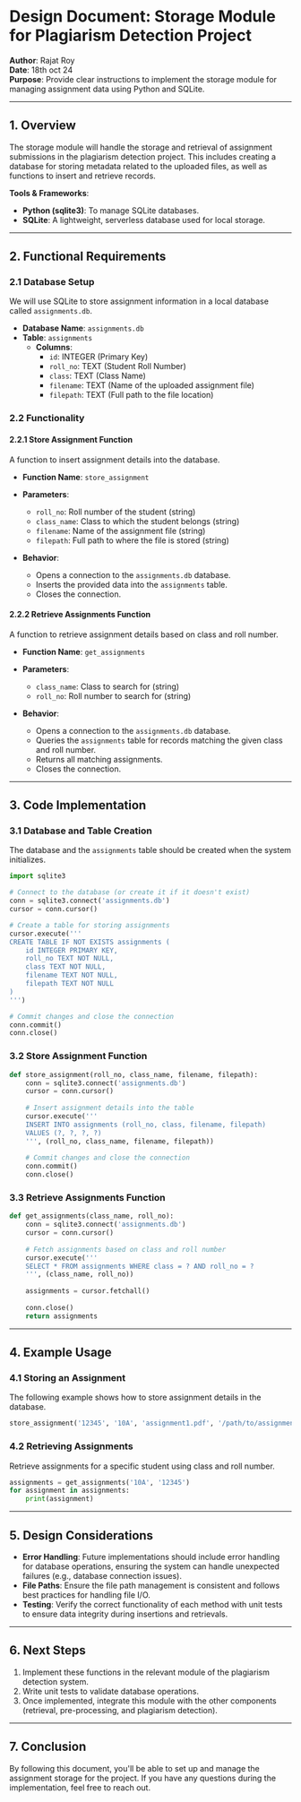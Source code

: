 # Design Document: Storage Module for Plagiarism Detection Project

**Author**: Rajat Roy  
**Date**: 18th oct 24  
**Purpose**: Provide clear instructions to implement the storage module for managing assignment data using Python and SQLite.

---

## 1. **Overview**
The storage module will handle the storage and retrieval of assignment submissions in the plagiarism detection project. This includes creating a database for storing metadata related to the uploaded files, as well as functions to insert and retrieve records.

**Tools & Frameworks**:
- **Python (sqlite3)**: To manage SQLite databases.
- **SQLite**: A lightweight, serverless database used for local storage.

---

## 2. **Functional Requirements**

### 2.1 Database Setup
We will use SQLite to store assignment information in a local database called `assignments.db`.

- **Database Name**: `assignments.db`
- **Table**: `assignments`
  - **Columns**:
    - `id`: INTEGER (Primary Key)
    - `roll_no`: TEXT (Student Roll Number)
    - `class`: TEXT (Class Name)
    - `filename`: TEXT (Name of the uploaded assignment file)
    - `filepath`: TEXT (Full path to the file location)

### 2.2 Functionality

#### 2.2.1 Store Assignment Function
A function to insert assignment details into the database.

- **Function Name**: `store_assignment`
- **Parameters**:
  - `roll_no`: Roll number of the student (string)
  - `class_name`: Class to which the student belongs (string)
  - `filename`: Name of the assignment file (string)
  - `filepath`: Full path to where the file is stored (string)
  
- **Behavior**:
  - Opens a connection to the `assignments.db` database.
  - Inserts the provided data into the `assignments` table.
  - Closes the connection.

#### 2.2.2 Retrieve Assignments Function
A function to retrieve assignment details based on class and roll number.

- **Function Name**: `get_assignments`
- **Parameters**:
  - `class_name`: Class to search for (string)
  - `roll_no`: Roll number to search for (string)
  
- **Behavior**:
  - Opens a connection to the `assignments.db` database.
  - Queries the `assignments` table for records matching the given class and roll number.
  - Returns all matching assignments.
  - Closes the connection.

---

## 3. **Code Implementation**

### 3.1 **Database and Table Creation**
The database and the `assignments` table should be created when the system initializes.

```python
import sqlite3

# Connect to the database (or create it if it doesn't exist)
conn = sqlite3.connect('assignments.db')
cursor = conn.cursor()

# Create a table for storing assignments
cursor.execute('''
CREATE TABLE IF NOT EXISTS assignments (
    id INTEGER PRIMARY KEY,
    roll_no TEXT NOT NULL,
    class TEXT NOT NULL,
    filename TEXT NOT NULL,
    filepath TEXT NOT NULL
)
''')

# Commit changes and close the connection
conn.commit()
conn.close()
```

### 3.2 **Store Assignment Function**

```python
def store_assignment(roll_no, class_name, filename, filepath):
    conn = sqlite3.connect('assignments.db')
    cursor = conn.cursor()
    
    # Insert assignment details into the table
    cursor.execute('''
    INSERT INTO assignments (roll_no, class, filename, filepath) 
    VALUES (?, ?, ?, ?)
    ''', (roll_no, class_name, filename, filepath))
    
    # Commit changes and close the connection
    conn.commit()
    conn.close()
```

### 3.3 **Retrieve Assignments Function**

```python
def get_assignments(class_name, roll_no):
    conn = sqlite3.connect('assignments.db')
    cursor = conn.cursor()
    
    # Fetch assignments based on class and roll number
    cursor.execute('''
    SELECT * FROM assignments WHERE class = ? AND roll_no = ?
    ''', (class_name, roll_no))
    
    assignments = cursor.fetchall()
    
    conn.close()
    return assignments
```

---

## 4. **Example Usage**

### 4.1 **Storing an Assignment**
The following example shows how to store assignment details in the database.

```python
store_assignment('12345', '10A', 'assignment1.pdf', '/path/to/assignment1.pdf')
```

### 4.2 **Retrieving Assignments**
Retrieve assignments for a specific student using class and roll number.

```python
assignments = get_assignments('10A', '12345')
for assignment in assignments:
    print(assignment)
```

---

## 5. **Design Considerations**

- **Error Handling**: Future implementations should include error handling for database operations, ensuring the system can handle unexpected failures (e.g., database connection issues).
- **File Paths**: Ensure the file path management is consistent and follows best practices for handling file I/O.
- **Testing**: Verify the correct functionality of each method with unit tests to ensure data integrity during insertions and retrievals.

---

## 6. **Next Steps**
1. Implement these functions in the relevant module of the plagiarism detection system.
2. Write unit tests to validate database operations.
3. Once implemented, integrate this module with the other components (retrieval, pre-processing, and plagiarism detection).

---

## 7. **Conclusion**
By following this document, you'll be able to set up and manage the assignment storage for the project. If you have any questions during the implementation, feel free to reach out.

